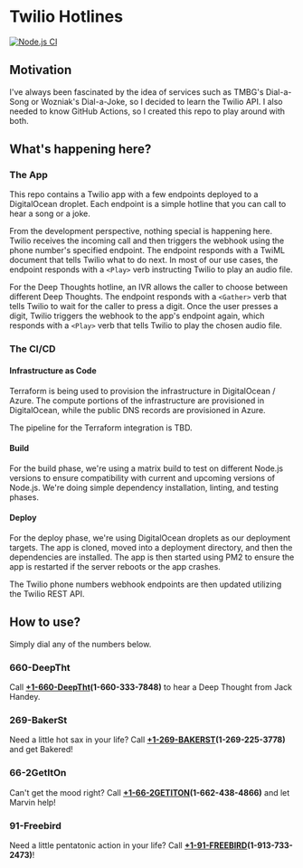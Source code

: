 # Twilio Hotlines

[![Node.js CI](https://github.com/rodmhgl/twilio_apps/actions/workflows/main.yml/badge.svg)](https://github.com/rodmhgl/twilio_apps/actions/workflows/main.yml)

## Motivation

I've always been fascinated by the idea of services such as TMBG's Dial-a-Song or Wozniak's Dial-a-Joke, so I decided to learn the Twilio API. I also needed to know GitHub Actions, so I created this repo to play around with both.

## What's happening here?

### The App

This repo contains a Twilio app with a few endpoints deployed to a DigitalOcean droplet. Each endpoint is a simple hotline that you can call to hear a song or a joke.

From the development perspective, nothing special is happening here. Twilio receives the incoming call and then triggers the webhook using the phone number's specified endpoint. The endpoint responds with a TwiML document that tells Twilio what to do next. In most of our use cases, the endpoint responds with a `<Play>` verb instructing Twilio to play an audio file.

For the Deep Thoughts hotline, an IVR allows the caller to choose between different Deep Thoughts. The endpoint responds with a `<Gather>` verb that tells Twilio to wait for the caller to press a digit. Once the user presses a digit, Twilio triggers the webhook to the app's endpoint again, which responds with a `<Play>` verb that tells Twilio to play the chosen audio file.

### The CI/CD

#### Infrastructure as Code

Terraform is being used to provision the infrastructure in DigitalOcean / Azure. The compute portions of the infrastructure are provisioned in DigitalOcean, while the public DNS records are provisioned in Azure.

The pipeline for the Terraform integration is TBD.

#### Build

For the build phase, we're using a matrix build to test on different Node.js versions to ensure compatibility with current and upcoming versions of Node.js. We're doing simple dependency installation, linting, and testing phases.

#### Deploy

For the deploy phase, we're using DigitalOcean droplets as our deployment targets. The app is cloned, moved into a deployment directory, and then the dependencies are installed. The app is then started using PM2 to ensure the app is restarted if the server reboots or the app crashes.

The Twilio phone numbers webhook endpoints are then updated utilizing the Twilio REST API.

## How to use?

Simply dial any of the numbers below.

### 660-DeepTht

Call **[+1-660-DeepTht](tel:16603337848)(1-660-333-7848)** to hear a Deep Thought from Jack Handey.

### 269-BakerSt

Need a little hot sax in your life? Call **[+1-269-BAKERST](tel:12692253778)(1-269-225-3778)** and get Bakered!

### 66-2GetItOn

Can't get the mood right? Call **[+1-66-2GETITON](tel:16624384866)(1-662-438-4866)** and let Marvin help!

### 91-Freebird

Need a little pentatonic action in your life? Call **[+1-91-FREEBIRD](tel:19137332473)(1-913-733-2473)**!
